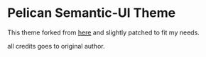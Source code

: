 Pelican Semantic-UI Theme
=========================

This theme forked from [here](https://github.com/ellisonleao/pelican-semantic-ui.git) and slightly patched to fit my needs. 
 
all credits goes to original author.
